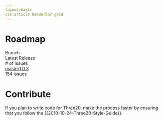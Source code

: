 ```yaml
---
layout:basic
css:article headerbar grid
---
```


<div id="content">
<div class="fixed-width" markdown="1">

Roadmap
=======

<div class="grid">
  <div class="row header-row"><div class="col-4">Branch</div><div class="col-4">Latest Release</div><div class="col-4-fill-2"># of Issues</div><div class="clearfix"></div></div>
  <div class="row"><a class="col-4" href="/roadmap/v1.0">master</a><a class="col-4" href="/roadmap/1.0.3">1.0.3</a><div class="col-4-fill-2">154 issues</div><div class="clearfix"></div></div>
</div>

Contribute
==========

If you plan to write code for Three20, make the process faster by ensuring that you follow the
{{2010-10-24-Three20-Style-Guide}}.

</div> <!-- .fixed-width -->
</div> <!-- #content -->
